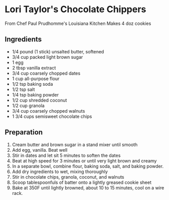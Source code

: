 # Lori Taylor's Chocolate Chippers
From Chef Paul Prudhomme's Louisiana Kitchen
Makes 4 doz cookies

## Ingredients
- 1/4 pound (1 stick) unsalted butter, softened
- 3/4 cup packed light brown sugar
- 1 egg
- 2 tbsp vanilla extract
- 3/4 cup coarsely chopped dates
- 1 cup all-purpose flour
- 1/2 tsp baking soda
- 1/2 tsp salt
- 1/4 tsp baking powder
- 1/2 cup shredded coconut
- 1/2 cup granola
- 3/4 cup coarsely chopped walnuts
- 1 3/4 cups semisweet chocolate chips

## Preparation
1. Cream butter and brown sugar in a stand mixer until smooth
2. Add egg, vanilla. Beat well
3. Stir in dates and let sit 5 minutes to soften the dates
4. Beat at high speed for 3 minutes or until very light brown and creamy
5. In a separate bowl, combine flour, baking soda, salt, and baking powder.
6. Add dry ingredients to wet, mixing thoroughly
7. Stir in chocolate chips, granola, coconut, and walnuts
8. Scoop tablespoonfuls of batter onto a lightly greased cookie sheet
9. Bake at 350F until lightly browned, about 10 to 15 minutes, cool on a wire rack.
